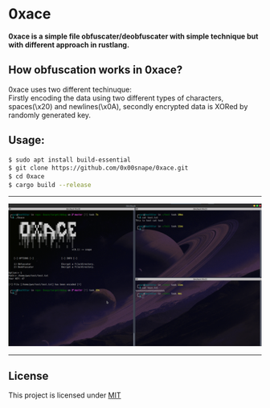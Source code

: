 # 0xace
<b>0xace is a simple file obfuscater/deobfuscater with simple technique but with different approach in rustlang.</b>

## How obfuscation works in 0xace?
0xace uses two different techinuque:<br> 
Firstly encoding the data using two different types of characters, spaces(\x20) and newlines(\x0A), secondly encrypted data is XORed by randomly generated key. 

## Usage:
```bash
$ sudo apt install build-essential
$ git clone https://github.com/0x00snape/0xace.git
$ cd 0xace
$ cargo build --release
```
______________________________________________
![maxresdefault](https://github.com/0x00snape/0xace/blob/main/src/oxace.png)
______________________________________________
## License
This project is licensed under [MIT](https://github.com/0x00snape/0xace/blob/main/LICENSE)

